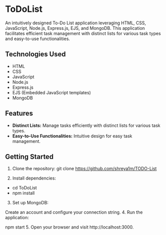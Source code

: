 # ToDoList

An intuitively designed To-Do List application leveraging HTML, CSS, JavaScript, Node.js, Express.js, EJS, and MongoDB. This application facilitates efficient task management with distinct lists for various task types and easy-to-use functionalities.

## Technologies Used

- HTML
- CSS
- JavaScript
- Node.js
- Express.js
- EJS (Embedded JavaScript templates)
- MongoDB

## Features

- **Distinct Lists:** Manage tasks efficiently with distinct lists for various task types.
- **Easy-to-Use Functionalities:** Intuitive design for easy task management.

## Getting Started

1. Clone the repository:
   git clone https://github.com/shreya1m/TODO-List
   
2. Install dependencies:

- cd ToDoList
- npm install

3. Set up MongoDB:

Create an account and configure your connection string.
4. Run the application:

npm start
5. Open your browser and visit http://localhost:3000.

